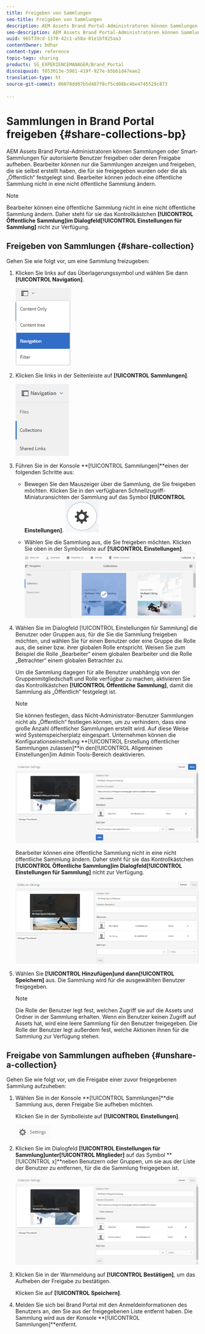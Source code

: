 ```yaml
---
title: Freigeben von Sammlungen
seo-title: Freigeben von Sammlungen
description: AEM Assets Brand Portal-Administratoren können Sammlungen oder Smart-Sammlungen für autorisierte Benutzer freigeben oder deren Freigabe aufheben. Bearbeiter können nur die Sammlungen anzeigen und freigeben, die sie selbst erstellt haben, die für sie freigegeben wurden oder die als „Öffentlich“ festgelegt sind.
seo-description: AEM Assets Brand Portal-Administratoren können Sammlungen oder Smart-Sammlungen für autorisierte Benutzer freigeben oder deren Freigabe aufheben. Bearbeiter können nur die Sammlungen anzeigen und freigeben, die sie selbst erstellt haben, die für sie freigegeben wurden oder die als „Öffentlich“ festgelegt sind.
uuid: 965f39cd-1378-42c1-a58a-01e1bf825aa3
contentOwner: bdhar
content-type: reference
topic-tags: sharing
products: SG_EXPERIENCEMANAGER/Brand_Portal
discoiquuid: f053013e-5981-419f-927e-b5bb1d47eae2
translation-type: ht
source-git-commit: 86078dd07b5d487f8cf5cd08bc46e4745529c873

---
```



# Sammlungen in Brand Portal freigeben {#share-collections-bp}

AEM Assets Brand Portal-Administratoren können Sammlungen oder Smart-Sammlungen für autorisierte Benutzer freigeben oder deren Freigabe aufheben. Bearbeiter können nur die Sammlungen anzeigen und freigeben, die sie selbst erstellt haben, die für sie freigegeben wurden oder die als „Öffentlich“ festgelegt sind. Bearbeiter können jedoch eine öffentliche Sammlung nicht in eine nicht öffentliche Sammlung ändern.

>[!NOTE]
>
>Bearbeiter können eine öffentliche Sammlung nicht in eine nicht öffentliche Sammlung ändern. Daher steht für sie das Kontrollkästchen **[!UICONTROL Öffentliche Sammlung]**im Dialogfeld**[!UICONTROL  Einstellungen für Sammlung]** nicht zur Verfügung.

## Freigeben von Sammlungen {#share-collection}

Gehen Sie wie folgt vor, um eine Sammlung freizugeben:

1. Klicken Sie links auf das Überlagerungssymbol und wählen Sie dann **[!UICONTROL Navigation]**.

   ![](assets/contenttree-1.png)

1. Klicken Sie links in der Seitenleiste auf **[!UICONTROL Sammlungen]**.

   ![](assets/access_collections.png)

1. Führen Sie in der Konsole **[!UICONTROL Sammlungen]**einen der folgenden Schritte aus:

   * Bewegen Sie den Mauszeiger über die Sammlung, die Sie freigeben möchten. Klicken Sie in den verfügbaren Schnellzugriff-Miniaturansichten der Sammlung auf das Symbol **[!UICONTROL Einstellungen]**.
   ![](assets/settings_thumbnail.png)

   * Wählen Sie die Sammlung aus, die Sie freigeben möchten. Klicken Sie oben in der Symbolleiste auf **[!UICONTROL Einstellungen]**.
   ![](assets/collection-sharing.png)

1. Wählen Sie im Dialogfeld [!UICONTROL Einstellungen für Sammlung] die Benutzer oder Gruppen aus, für die Sie die Sammlung freigeben möchten, und wählen Sie für einen Benutzer oder eine Gruppe die Rolle aus, die seiner bzw. ihrer globalen Rolle entspricht. Weisen Sie zum Beispiel die Rolle „Bearbeiter“ einem globalen Bearbeiter und die Rolle „Betrachter“ einem globalen Betrachter zu.

   Um die Sammlung dagegen für alle Benutzer unabhängig von der Gruppenmitgliedschaft und Rolle verfügbar zu machen, aktivieren Sie das Kontrollkästchen **[!UICONTROL Öffentliche Sammlung]**, damit die Sammlung als „Öffentlich“ festgelegt ist.

   >[!NOTE]
   >
   >Sie können festlegen, dass Nicht-Administrator-Benutzer Sammlungen nicht als „Öffentlich“ festlegen können, um zu verhindern, dass eine große Anzahl öffentlicher Sammlungen erstellt wird. Auf diese Weise wird Systemspeicherplatz eingespart. Unternehmen können die Konfigurationseinstellung **[!UICONTROL Erstellung öffentlicher Sammlungen zulassen]**in den[!UICONTROL Allgemeinen Einstellungen]im Admin Tools-Bereich deaktivieren.

   ![](assets/collection_sharingadduser.png)

   Bearbeiter können eine öffentliche Sammlung nicht in eine nicht öffentliche Sammlung ändern. Daher steht für sie das Kontrollkästchen **[!UICONTROL Öffentliche Sammlung]**im Dialogfeld**[!UICONTROL  Einstellungen für Sammlung]** nicht zur Verfügung.

   ![](assets/collection-setting-editor.png)

1. Wählen Sie **[!UICONTROL Hinzufügen]**und dann**[!UICONTROL  Speichern]** aus. Die Sammlung wird für die ausgewählten Benutzer freigegeben.

   >[!NOTE]
   >
   >Die Rolle der Benutzer legt fest, welchen Zugriff sie auf die Assets und Ordner in der Sammlung erhalten. Wenn ein Benutzer keinen Zugriff auf Assets hat, wird eine leere Sammlung für den Benutzer freigegeben. Die Rolle der Benutzer legt außerdem fest, welche Aktionen ihnen für die Sammlung zur Verfügung stehen.

## Freigabe von Sammlungen aufheben     {#unshare-a-collection}

Gehen Sie wie folgt vor, um die Freigabe einer zuvor freigegebenen Sammlung aufzuheben:

1. Wählen Sie in der Konsole **[!UICONTROL Sammlungen]**die Sammlung aus, deren Freigabe Sie aufheben möchten.

   Klicken Sie in der Symbolleiste auf **[!UICONTROL Einstellungen]**.

   ![](assets/collection_settings.png)

1. Klicken Sie im Dialogfeld **[!UICONTROL Einstellungen für Sammlung]**unter**[!UICONTROL  Mitglieder]** auf das Symbol **[!UICONTROL x]**neben Benutzern oder Gruppen, um sie aus der Liste der Benutzer zu entfernen, für die die Sammlung freigegeben ist.

   ![](assets/unshare_collection.png)

1. Klicken Sie in der Warnmeldung auf **[!UICONTROL Bestätigen]**, um das Aufheben der Freigabe zu bestätigen.

   Klicken Sie auf **[!UICONTROL Speichern]**.

1. Melden Sie sich bei Brand Portal mit den Anmeldeinformationen des Benutzers an, den Sie aus der freigegebenen Liste entfernt haben. Die Sammlung wird aus der Konsole **[!UICONTROL Sammlungen]**entfernt.
